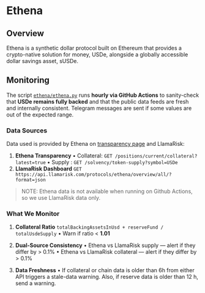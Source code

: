 # Ethena

## Overview

Ethena is a synthetic dollar protocol built on Ethereum that provides a crypto-native solution for money, USDe, alongside a globally accessible dollar savings asset, sUSDe.

## Monitoring

The script [`ethena/ethena.py`](ethena.py) runs **hourly via GitHub Actions** to sanity-check that **USDe remains fully backed** and that the public data feeds are fresh and internally consistent. Telegram messages are sent if some values are out of the expected range.

### Data Sources

Data used is provided by Ethena on [transparency page](https://app.ethena.fi/dashboards/transparency) and LlamaRisk:

1. **Ethena Transparency**
   • Collateral: `GET /positions/current/collateral?latest=true`
   • Supply  : `GET /solvency/token-supply?symbol=USDe`
2. **LlamaRisk Dashboard**
   `GET https://api.llamarisk.com/protocols/ethena/overview/all/?format=json`

> NOTE: Ethena data is not available when running on Github Actions, so we use LlamaRisk data only.

### What We Monitor

1. **Collateral Ratio**
   `totalBackingAssetsInUsd + reserveFund / totalUsdeSupply`
   • Warn if ratio < **1.01**

2. **Dual-Source Consistency**
   • Ethena vs LlamaRisk supply — alert if they differ by > 0.1%
   • Ethena vs LlamaRisk collateral — alert if they differ by > 0.1%

3. **Data Freshness**
   • If collateral or chain data is older than 6h from either API triggers a stale-data warning. Also, if reserve data is older than 12 h, send a warning.
